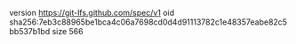 version https://git-lfs.github.com/spec/v1
oid sha256:7eb3c88965be1bca4c06a7698cd0d4d91113782c1e48357eabe82c5bb537b1bd
size 566
